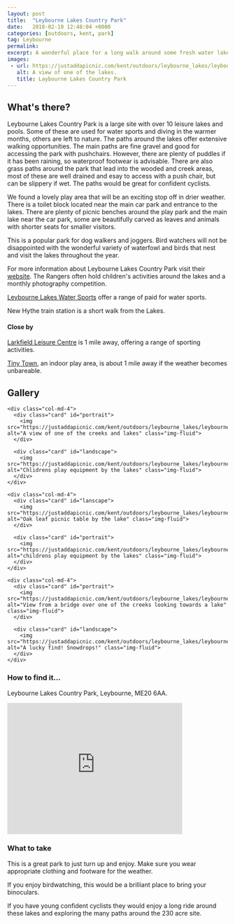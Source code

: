 ```yaml
---
layout: post
title:  "Leybourne Lakes Country Park"
date:   2018-02-10 12:48:04 +0000
categories: [outdoors, kent, park]
tag: Leybourne
permalink: 
excerpt: A wonderful place for a long walk around some fresh water lakes filled with life.  There is play equipment, toilets and a seasonal cafe. Close to the M20 it's an easy drive to this beautiful Country Park.
images:
 - url: https://justaddapicnic.com/kent/outdoors/leybourne_lakes/leybourne3.jpg
   alt: A view of one of the lakes.
   title: Laybourne Lakes Country Park
---
```


## What's there?
Leybourne Lakes Country Park is a large site with over 10 leisure lakes and pools.  Some of these are used for water sports and diving in the warmer months, others are left to nature.  The paths around the lakes offer extensive walking opportunities.  The main paths are fine gravel and good for accessing the park with pushchairs.  However, there are plenty of puddles if it has been raining, so waterproof footwear is advisable.  There are also grass paths around the park that lead into the wooded and creek areas, most of these are well drained and esay to access with a push chair, but can be slippery if wet.  The paths would be great for confident cyclists.

We found a lovely play area that will be an exciting stop off in drier weather.  There is a toilet block located near the main car park and entrance to the lakes. There are plenty of picnic benches around the play park and the main lake near the car park, some are beautifully carved as leaves and animals with shorter seats for smaller visitors.

This is a popular park for dog walkers and joggers.  Bird watchers will not be disappointed with the wonderful variety of waterfowl and birds that nest and visit the lakes throughout the year.

For more information about Leybourne Lakes Country Park visit their [website](https://www.tmbc.gov.uk/services/leisure-and-culture/parks-and-open-spaces/parks-and-open-spaces-outdoor-facilities/leybourne-lakes-country-park).  The Rangers often hold children's activities around the lakes and a monthly photography competition.

[Leybourne Lakes Water Sports](https://www.leybournelakewatersports.co.uk/) offer a range of paid for water sports.

New Hythe train station is a short walk from the Lakes. 


#### Close by
[Larkfield Leisure Centre](http://www.larkfieldleisure.co.uk/) is 1 mile away, offering a range of sporting activities.

[Tiny Town](http://www.yourtinytown.co.uk/), an indoor play area, is about 1 mile away if the weather becomes unbareable.

## Gallery

<div class="container">

  <div class="row">

    <div class="col-md-4">
      <div class="card" id="portrait">
        <img src="https://justaddapicnic.com/kent/outdoors/leybourne_lakes/leybourne6.jpg" alt="A view of one of the creeks and lakes" class="img-fluid">
      </div>

      <div class="card" id="landscape">
        <img src="https://justaddapicnic.com/kent/outdoors/leybourne_lakes/leybourne1.jpg" alt="Chlidrens play equipment by the lakes" class="img-fluid">
      </div>  
    </div>

    <div class="col-md-4">
      <div class="card" id="lanscape">
        <img src="https://justaddapicnic.com/kent/outdoors/leybourne_lakes/leybourne2.jpg" alt="Oak leaf picnic table by the lake" class="img-fluid">
      </div>

      <div class="card" id="portrait">
        <img src="https://justaddapicnic.com/kent/outdoors/leybourne_lakes/leybourne4.jpg" alt="childrens play equipment by the lakes" class="img-fluid">
      </div>
    </div>

    <div class="col-md-4">
      <div class="card" id="portrait">
        <img src="https://justaddapicnic.com/kent/outdoors/leybourne_lakes/leybourne7.jpg" alt="View from a bridge over one of the creeks looking towards a lake" class="img-fluid">
      </div>

      <div class="card" id="landscape">
        <img src="https://justaddapicnic.com/kent/outdoors/leybourne_lakes/leybourne5.jpg" alt="A lucky find! Snowdrops!" class="img-fluid">
      </div>
    </div>

  </div>      
</div>


### How to find it...
Leybourne Lakes Country Park, Leybourne, ME20 6AA.

<iframe src="https://www.google.com/maps/embed?pb=!1m18!1m12!1m3!1d2493.6471434161977!2d0.43246391582196014!3d51.31761583238243!2m3!1f0!2f0!3f0!3m2!1i1024!2i768!4f13.1!3m3!1m2!1s0x47df34ef907ca165%3A0xe156ca7ffa27ed41!2sLeybourne+Lakes+Country+Park!5e0!3m2!1sen!2suk!4v1518278804870" width="400" height="300" frameborder="0" style="border:0" allowfullscreen></iframe>

### What to take
This is a great park to just turn up and enjoy.  Make sure you wear appropriate clothing and footware for the weather.

If you enjoy birdwatching, this would be a brilliant place to bring your binoculars.

If you have young confident cyclists they would enjoy a long ride around these lakes and exploring the many paths around the 230 acre site.
